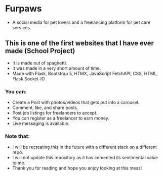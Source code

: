 # Furpaws
- A social media for pet lovers and a freelancing platform for pet care services.
  
## This is one of the first websites that I have ever made (School Project)
- It is made out of spaghetti.
- It was made in a very short amount of time.
- Made with Flask, Bootstrap 5, HTMX, JavaScript FetchAPI, CSS, HTML, Flask Socket-IO

 ### You can:
 - Create a Post with photos/videos that gets put into a carousel.
 - Comment, like, and share posts.
 - Post job listings for freelancers to accept.
 - You can register as a freelancer to earn money.
 - Live messaging is available.

### Note that:
- I will be recreating this in the future with a different stack on a different repo.
- I will not update this repository as it has cemented its sentimental value to me.
- Thank you for reading and hope you enjoy looking at this mess!


